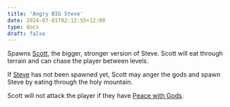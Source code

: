 ```yaml
---
title: 'Angry BIG Steve'
date: 2024-07-01T02:12:55+12:00
type: docs
draft: false
---
```


Spawns [Scott](https://noita.wiki.gg/wiki/Skoude), the bigger, stronger version of Steve. Scott will eat through terrain and can chase the player between levels.

If [Steve](https://noita.wiki.gg/wiki/Stevari) has not been spawned yet, Scott may anger the gods and spawn Steve by eating through the holy mountain.

Scott will not attack the player if they have [Peace with Gods](https://noita.wiki.gg/wiki/Peace_with_Gods).
